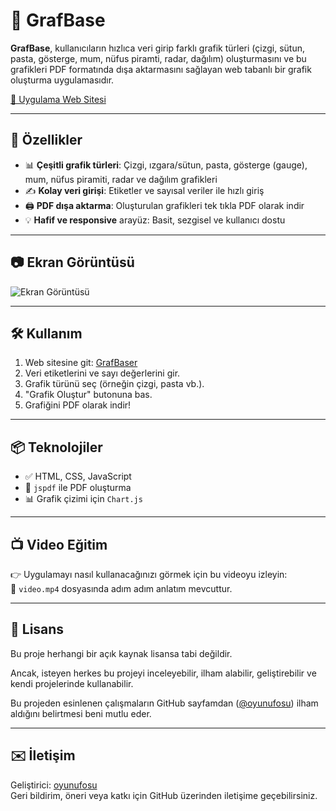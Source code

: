 # 🎨 GrafBase

**GrafBase**, kullanıcıların hızlıca veri girip farklı grafik türleri (çizgi, sütun, pasta, gösterge, mum, nüfus piramti, radar, dağılım) oluşturmasını ve bu grafikleri PDF formatında dışa aktarmasını sağlayan web tabanlı bir grafik oluşturma uygulamasıdır.

[🔗 Uygulama Web Sitesi](https://oyunufosu.github.io/GrafBase.github.io/)

---

## 🚀 Özellikler

- 📊 **Çeşitli grafik türleri**: Çizgi, ızgara/sütun, pasta, gösterge (gauge), mum, nüfus piramiti, radar ve dağılım grafikleri
- ✍️ **Kolay veri girişi**: Etiketler ve sayısal veriler ile hızlı giriş
- 🖨️ **PDF dışa aktarma**: Oluşturulan grafikleri tek tıkla PDF olarak indir
- 💡 **Hafif ve responsive** arayüz: Basit, sezgisel ve kullanıcı dostu

---

## 📷 Ekran Görüntüsü

![Ekran Görüntüsü](preview_frame.png)

---

## 🛠️ Kullanım

1. Web sitesine git: [GrafBaser](https://oyunufosu.github.io/GrafBase.github.io/)
2. Veri etiketlerini ve sayı değerlerini gir.
3. Grafik türünü seç (örneğin çizgi, pasta vb.).
4. "Grafik Oluştur" butonuna bas.
5. Grafiğini PDF olarak indir!

---

## 📦 Teknolojiler

- ✅ HTML, CSS, JavaScript
- 📄 `jspdf` ile PDF oluşturma
- 📊 Grafik çizimi için `Chart.js`

---

## 📺 Video Eğitim

👉 Uygulamayı nasıl kullanacağınızı görmek için bu videoyu izleyin:  
🎥 `video.mp4` dosyasında adım adım anlatım mevcuttur.

---

## 📄 Lisans

Bu proje herhangi bir açık kaynak lisansa tabi değildir.

Ancak, isteyen herkes bu projeyi inceleyebilir, ilham alabilir, geliştirebilir ve kendi projelerinde kullanabilir.

Bu projeden esinlenen çalışmaların GitHub sayfamdan ([@oyunufosu](https://github.com/oyunufosu)) ilham aldığını belirtmesi beni mutlu eder.


---

## ✉️ İletişim

Geliştirici: [oyunufosu](https://github.com/oyunufosu)  
Geri bildirim, öneri veya katkı için GitHub üzerinden iletişime geçebilirsiniz.

